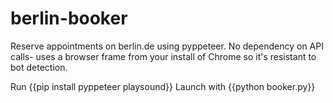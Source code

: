 # berlin-booker
Reserve appointments on berlin.de using pyppeteer. No dependency on API calls- uses a browser frame from your install of Chrome so it's resistant to bot detection.

Run {{pip install pyppeteer playsound}}
Launch with {{python booker.py}}
